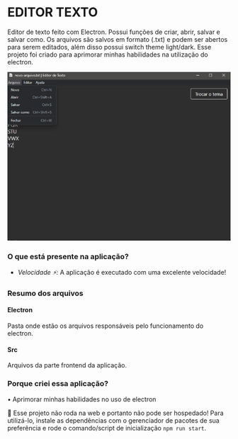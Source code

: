 # EDITOR TEXTO
Editor de texto feito com Electron. Possui funções de criar, abrir, salvar e salvar como. Os arquivos são salvos em formato (.txt) e podem ser abertos para serem editados, além disso possui switch theme light/dark. Esse projeto foi criado para aprimorar minhas habilidades na utilização do electron.

<p align="center">
<img src="https://github.com/Arthur-Candeia/editor-texto/blob/master/public/imgToReadme.png" >
</p>

### O que está presente na aplicação?
 - _Velocidade ⚡:_ A aplicação é executado com uma excelente velocidade!

### Resumo dos arquivos
#### Electron
Pasta onde estão os arquivos responsáveis pelo funcionamento do electron. <br />

#### Src
Arquivos da parte frontend da aplicação.

### Porque criei essa aplicação?
• Aprimorar minhas habilidades no uso de electron

📄 Esse projeto não roda na web e portanto não pode ser hospedado! Para utilizá-lo, instale as dependências com o gerenciador de pacotes de sua preferência e rode o comando/script de inicialização `npm run start`.<br />
